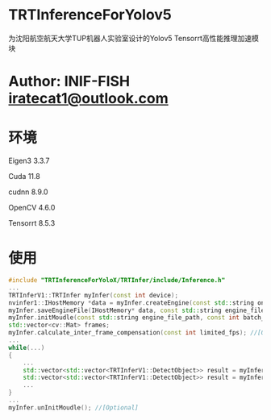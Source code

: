 # TRTInferenceForYolov5

为沈阳航空航天大学TUP机器人实验室设计的Yolov5 Tensorrt高性能推理加速模块

# Author: INIF-FISH iratecat1@outlook.com

# 环境

Eigen3 3.3.7

Cuda 11.8

cudnn 8.9.0

OpenCV 4.6.0

Tensorrt 8.5.3

# 使用

```cpp
#include "TRTInferenceForYoloX/TRTInfer/include/Inference.h"
...
TRTInferV1::TRTInfer myInfer(const int device);
nvinfer1::IHostMemory *data = myInfer.createEngine(const std::string onnx_path, unsigned int maxBatchSize, int input_h, int input_w); //[Optional]
myInfer.saveEngineFile(IHostMemory* data, const std::string engine_file_path); //[Optional]
myInfer.initMoudle(const std::string engine_file_path, const int batch_size, const int num_apex, const int num_classes, const int num_colors, const int topK);
std::vector<cv::Mat> frames;
myInfer.calculate_inter_frame_compensation(const int limited_fps); //[Optional]
...
while(...)
{
    ...
    std::vector<std::vector<TRTInferV1::DetectObject>> result = myInfer.doInference(std::vector<cv::Mat> &frames, float obj_threshold,float confidence_threshold, float nms_threshold);
    std::vector<std::vector<TRTInferV1::DetectObject>> result = myInfer.doInferenceLimitFPS(std::vector<cv::Mat> &frames, float obj_threshold, float confidence_threshold, float nms_threshold, const int limited_fps); //[Optional]
    ...
}
...
myInfer.unInitMoudle(); //[Optional]
```
